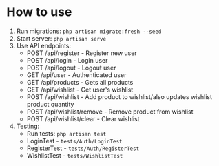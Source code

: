 
# How to use
1. Run migrations: `php artisan migrate:fresh --seed`
2. Start server: `php artisan serve`
3. Use API endpoints:
   - POST /api/register - Register new user
   - POST /api/login - Login user
   - POST /api/logout - Logout user
   - GET /api/user - Authenticated user
   - GET /api/products - Gets all products
   - GET /api/wishlist - Get user's wishlist
   - POST /api/wishlist - Add product to wishlist/also updates wishlist product quantity
   - POST /api/wishlist/remove - Remove product from wishlist
   - POST /api/wishlist/clear - Clear wishlist
4. Testing:
    - Run tests: `php artisan test`
    - LoginTest - `tests/Auth/LoginTest`
    - RegisterTest - `tests/Auth/RegisterTest`
    - WishlistTest - `tests/WishlistTest`
